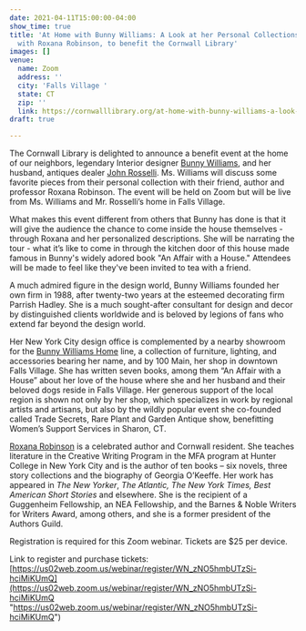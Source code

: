 ```yaml
---
date: 2021-04-11T15:00:00-04:00
show_time: true
title: 'At Home with Bunny Williams: A Look at her Personal Collections In Conversation
  with Roxana Robinson, to benefit the Cornwall Library'
images: []
venue:
  name: Zoom
  address: ''
  city: 'Falls Village '
  state: CT
  zip: ''
  link: https://cornwalllibrary.org/at-home-with-bunny-williams-a-look-at-her-personal-collections/
draft: true

---
```

The Cornwall Library is delighted to announce a benefit event at the home of our neighbors, legendary Interior designer [Bunny Williams](https://bunnywilliams.com/), and her husband, antiques dealer [John Rosselli](https://www.johnrosselli.com/). Ms. Williams will discuss some favorite pieces from their personal collection with their friend, author and professor Roxana Robinson. The event will be held on Zoom but will be live from Ms. Williams and Mr. Rosselli’s home in Falls Village.

What makes this event different from others that Bunny has done is that it will give the audience the chance to come inside the house themselves - through Roxana and her personalized descriptions. She will be narrating the tour - what it’s like to come in through the kitchen door of this house made famous in Bunny's widely adored book "An Affair with a House." Attendees will be made to feel like they've been invited to tea with a friend.

A much admired figure in the design world, Bunny Williams founded her own firm in 1988, after twenty-two years at the esteemed decorating firm Parrish Hadley. She is a much sought-after consultant for design and decor by distinguished clients worldwide and is beloved by legions of fans who extend far beyond the design world.

Her New York City design office is complemented by a nearby showroom for the [Bunny Williams Home](https://www.bunnywilliamshome.com/) line, a collection of furniture, lighting, and accessories bearing her name, and by 100 Main, her shop in downtown Falls Village. She has written seven books, among them “An Affair with a House” about her love of the house where she and her husband and their beloved dogs reside in Falls Village. Her generous support of the local region is shown not only by her shop, which specializes in work by regional artists and artisans, but also by the wildly popular event she co-founded called Trade Secrets, Rare Plant and Garden Antique show, benefitting Women’s Support Services in Sharon, CT.

[Roxana Robinson](https://www.roxanarobinson.com/) is a celebrated author and Cornwall resident. She teaches literature in the Creative Writing Program in the MFA program at Hunter College in New York City and is the author of ten books – six novels, three story collections and the biography of Georgia O’Keeffe. Her work has appeared in _The New Yorker_, _The Atlantic, The New York Times,_ _Best American Short Stories_ and elsewhere. She is the recipient of a Guggenheim Fellowship, an NEA Fellowship, and the Barnes & Noble Writers for Writers Award, among others, and she is a former president of the Authors Guild.

Registration is required for this Zoom webinar. Tickets are $25 per device.

Link to register and purchase tickets: [https://us02web.zoom.us/webinar/register/WN_zNO5hmbUTzSi-hciMiKUmQ](https://us02web.zoom.us/webinar/register/WN_zNO5hmbUTzSi-hciMiKUmQ "https://us02web.zoom.us/webinar/register/WN_zNO5hmbUTzSi-hciMiKUmQ")
